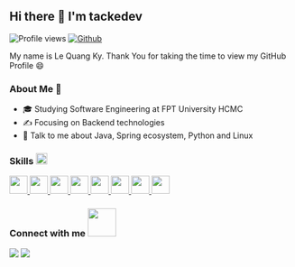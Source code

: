## Hi there 👋 I'm tackedev

![Profile views](https://visitor-badge.glitch.me/badge?page_id=tackedev.tackedev)
[![Github](https://img.shields.io/github/followers/tackedev?label=Follow&style=social)](https://github.com/tackedev)

My name is Le Quang Ky. Thank You for taking the time to view my GitHub Profile :smile:

### About Me :adult:

- 🎓 Studying Software Engineering at FPT University HCMC
- ✍️ Focusing on Backend technologies
- 💬 Talk to me about Java, Spring ecosystem, Python and Linux

<h3> Skills <img src = "https://media2.giphy.com/media/QssGEmpkyEOhBCb7e1/giphy.gif?cid=ecf05e47a0n3gi1bfqntqmob8g9aid1oyj2wr3ds3mg700bl&rid=giphy.gif" width = 20px></h3>
<a href= https://github.com/tackedev?tab=repositories&q=&type=&language=java&sort= > <img width ='32px' src ='https://raw.githubusercontent.com/rahulbanerjee26/githubAboutMeGenerator/main/icons/java.svg'> </a>
<a href= https://github.com/tackedev?tab=repositories&q=&type=&language=spring&sort= > <img width ='32px' src ='https://raw.githubusercontent.com/rahulbanerjee26/githubAboutMeGenerator/main/icons/spring.svg'> </a>
<a href= https://github.com/tackedev?tab=repositories&q=&type=&language=python&sort= > <img width ='32px' src ='https://raw.githubusercontent.com/rahulbanerjee26/githubAboutMeGenerator/main/icons/python.svg'> </a>
<a href= https://github.com/tackedev?tab=repositories&q=&type=&language=mysql&sort= > <img width ='32px' src ='https://raw.githubusercontent.com/rahulbanerjee26/githubAboutMeGenerator/main/icons/mysql.svg'> </a>
<a href= https://github.com/tackedev?tab=repositories&q=&type=&language=sqlite&sort= > <img width ='32px' src ='https://raw.githubusercontent.com/rahulbanerjee26/githubAboutMeGenerator/main/icons/sqlite.svg'> </a>
<a href= https://github.com/tackedev?tab=repositories&q=&type=&language=linux&sort= > <img width ='32px' src ='https://raw.githubusercontent.com/rahulbanerjee26/githubAboutMeGenerator/main/icons/linux.svg'> </a>
<a href= https://github.com/tackedev?tab=repositories&q=&type=&language=c&sort= > <img width ='32px' src ='https://raw.githubusercontent.com/rahulbanerjee26/githubAboutMeGenerator/main/icons/c.svg'> </a>
<a href= https://github.com/tackedev?tab=repositories&q=&type=&language=cpp&sort= > <img width ='32px' src ='https://raw.githubusercontent.com/rahulbanerjee26/githubAboutMeGenerator/main/icons/cpp.svg'> </a>


### Connect with me <img src='https://raw.githubusercontent.com/ShahriarShafin/ShahriarShafin/main/Assets/handshake.gif' width="50px">

[![](https://img.shields.io/badge/Email-quangky.it@gmail.com-blue?style=flat-square&logo=gmail)](mailto:quangky.it@gmail.com)
[![](https://img.shields.io/badge/LinkedIn-blue?style=flat-square&logo=linkedin&logoColor=white)](https://www.linkedin.com/in/lê-quang-kỳ-32b1b5226)
